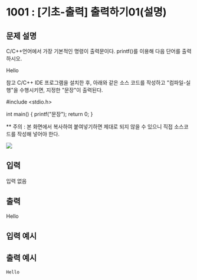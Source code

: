 # 1001 : [기초-출력] 출력하기01(설명)
## 문제 설명
C/C++언어에서 가장 기본적인 명령이 출력문이다.
printf()를 이용해 다음 단어를 출력하시오.

Hello

참고
C/C++ IDE 프로그램을 설치한 후,
아래와 같은 소스 코드를 작성하고 "컴파일-실행"을 수행시키면,
지정한 "문장"이 출력된다.

#include <stdio.h>

int main()
{
  printf("문장");
  return 0;
}

** 주의 : 본 화면에서 복사하여 붙여넣기하면 제대로 되지 않을 수 있으니 직접 소스코드를 작성해 넣어야 한다.
<p><img src="https://codeup.kr/upload/pimg6118_1.png"></p>

## 입력
입력 없음

 

## 출력
Hello

 

## 입력 예시   



## 출력 예시
```
Hello
```